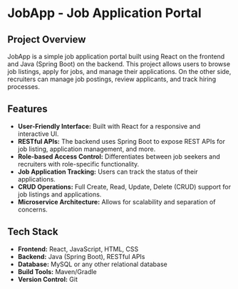 # JobApp - Job Application Portal

## Project Overview
JobApp is a simple job application portal built using React on the frontend and Java (Spring Boot) on the backend. This project allows users to browse job listings, apply for jobs, and manage their applications. On the other side, recruiters can manage job postings, review applicants, and track hiring processes.

## Features
- **User-Friendly Interface:** Built with React for a responsive and interactive UI.
- **RESTful APIs:** The backend uses Spring Boot to expose REST APIs for job listing, application management, and more.
- **Role-based Access Control:** Differentiates between job seekers and recruiters with role-specific functionality.
- **Job Application Tracking:** Users can track the status of their applications.
- **CRUD Operations:** Full Create, Read, Update, Delete (CRUD) support for job listings and applications.
- **Microservice Architecture:** Allows for scalability and separation of concerns.

## Tech Stack
- **Frontend:** React, JavaScript, HTML, CSS
- **Backend:** Java (Spring Boot), RESTful APIs
- **Database:** MySQL or any other relational database
- **Build Tools:** Maven/Gradle
- **Version Control:** Git

